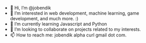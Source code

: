 - 👋 Hi, I’m @jobendik
- 👀 I’m interested in web development, machine learning, game development, and much more. :)
- 🌱 I’m currently learning Javascript and Python
- 💞️ I’m looking to collaborate on projects related to my interests.
- 📫 How to reach me: jobendik alpha curl gmail dot com.
